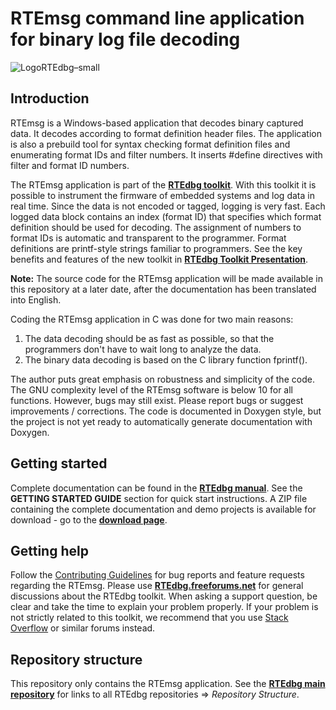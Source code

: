 # RTEmsg command line application for binary log file decoding

![LogoRTEdbg–small](https://github.com/RTEdbg/RTEdbg/assets/144953452/e123f541-1d05-44ca-a85e-34a7abeded22)

## Introduction

RTEmsg is a Windows-based application that decodes binary captured data. It decodes according to format definition header files. The application is also a prebuild tool for syntax checking format definition files and enumerating format IDs and filter numbers. It inserts #define directives with filter and format ID numbers.

The RTEmsg application is part of the **[RTEdbg toolkit](https://github.com/RTEdbg/RTEdbg)**. With this toolkit it is possible to instrument the firmware of embedded systems and log data in real time. Since the data is not encoded or tagged, logging is very fast. Each logged data block contains an index (format ID) that specifies which format definition should be used for decoding. The assignment of numbers to format IDs is automatic and transparent to the programmer. Format definitions are printf-style strings familiar to programmers. See the key benefits and features of the new toolkit in **[RTEdbg Toolkit Presentation](https://github.com/RTEdbg/RTEdbg/releases/download/Documentation/RTEdbg.Presentation.pdf)**.

 **Note:** The source code for the RTEmsg application will be made available in this repository at a later date, after the documentation has been translated into English.

Coding the RTEmsg application in C was done for two main reasons:
1. The data decoding should be as fast as possible, so that the programmers don't have to wait long to analyze the data.
2. The binary data decoding is based on the C library function fprintf().

The author puts great emphasis on robustness and simplicity of the code. The GNU complexity level of the RTEmsg software is below 10 for all functions. However, bugs may still exist. Please report bugs or suggest improvements / corrections. The code is documented in Doxygen style, but the project is not yet ready to automatically generate documentation with Doxygen.

## Getting started
Complete documentation can be found in the **[RTEdbg manual](https://github.com/RTEdbg/RTEdbg/releases/download/Documentation/RTEdbg.library.and.tools.manual.pdf)**. See the **GETTING STARTED GUIDE** section for quick start instructions. 
A ZIP file containing the complete documentation and demo projects is available for download - go to the **[download page](https://github.com/RTEdbg/RTEdbg/releases)**.

## Getting help
Follow the [Contributing Guidelines](https://github.com/RTEdbg/RTEdbg/blob/master/Docs/CONTRIBUTING.md) for bug reports and feature requests regarding the RTEmsg. 
Please use **[RTEdbg.freeforums.net](https://rtedbg.freeforums.net/)** for general discussions about the RTEdbg toolkit. 
When asking a support question, be clear and take the time to explain your problem properly. If your problem is not strictly related to this toolkit, we recommend that you use [Stack Overflow](https://stackoverflow.com/) or similar forums instead.

## Repository structure
This repository only contains the RTEmsg application. See the **[RTEdbg main repository](https://github.com/RTEdbg/RTEdbg)** for links to all RTEdbg repositories &Rightarrow; *Repository Structure*.
